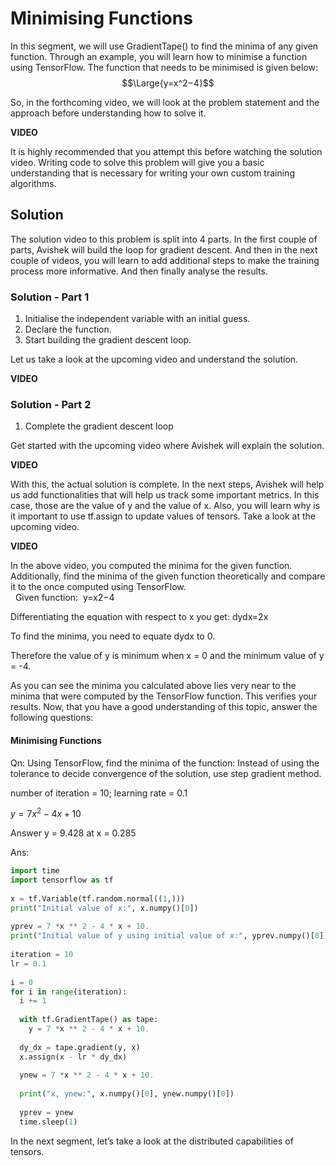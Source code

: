 # Minimising Functions

In this segment, we will use GradientTape() to find the minima of any given function. Through an example, you will learn how to minimise a function using TensorFlow. The function that needs to be minimised is given below:
$$\Large{y=x^2−4}$$

So, in the forthcoming video, we will look at the problem statement and the approach before understanding how to solve it.

**VIDEO**

It is highly recommended that you attempt this before watching the solution video. Writing code to solve this problem will give you a basic understanding that is necessary for writing your own custom training algorithms. 

## Solution 

The solution video to this problem is split into 4 parts. In the first couple of parts, Avishek will build the loop for gradient descent. And then in the next couple of videos, you will learn to add additional steps to make the training process more informative. And then finally analyse the results.  

### Solution - Part 1 

1.  Initialise the independent variable with an initial guess. 
2.  Declare the function. 
3.  Start building the gradient descent loop.

Let us take a look at the upcoming video and understand the solution.

**VIDEO**

### Solution - Part 2

1.  Complete the gradient descent loop

Get started with the upcoming video where Avishek will explain the solution.

**VIDEO**

With this, the actual solution is complete. In the next steps, Avishek will help us add functionalities that will help us track some important metrics. In this case, those are the value of y and the value of x. Also, you will learn why is it important to use tf.assign to update values of tensors. Take a look at the upcoming video.

**VIDEO**

In the above video, you computed the minima for the given function. Additionally, find the minima of the given function theoretically and compare it to the once computed using TensorFlow.  
 
Given function:  y=x2−4

Differentiating the equation with respect to x you get: dydx=2x

To find the minima, you need to equate dydx to 0. 

Therefore the value of y is minimum when x = 0 and the minimum value of y = -4.

As you can see the minima you calculated above lies very near to the minima that were computed by the TensorFlow function. This verifies your results. Now, that you have a good understanding of this topic, answer the following questions:

#### Minimising Functions

Qn: Using TensorFlow, find the minima of the function: Instead of using the tolerance to decide convergence of the solution, use step gradient method.

number of iteration = 10; learning rate = 0.1

$y=7x^2−4x+10$

Answer y = 9.428 at x = 0.285

Ans: 
```python
import time
import tensorflow as tf
 
x = tf.Variable(tf.random.normal((1,)))
print("Initial value of x:", x.numpy()[0])
 
yprev = 7 *x ** 2 - 4 * x + 10.
print("Initial value of y using initial value of x:", yprev.numpy()[0])
 
iteration = 10
lr = 0.1
 
i = 0
for i in range(iteration):
  i += 1
 
  with tf.GradientTape() as tape:
    y = 7 *x ** 2 - 4 * x + 10.
  
  dy_dx = tape.gradient(y, x)
  x.assign(x - lr * dy_dx) 
 
  ynew = 7 *x ** 2 - 4 * x + 10.
 
  print("x, ynew:", x.numpy()[0], ynew.numpy()[0])
  
  yprev = ynew
  time.sleep(1)
```

In the next segment, let’s take a look at the distributed capabilities of tensors.